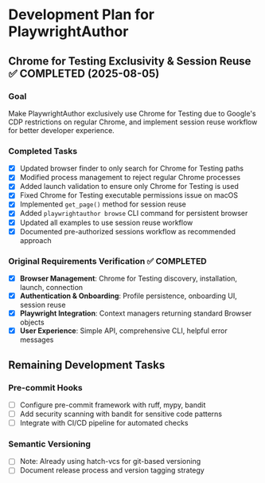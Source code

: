 # Development Plan for PlaywrightAuthor

## Chrome for Testing Exclusivity & Session Reuse ✅ COMPLETED (2025-08-05)

### Goal
Make PlaywrightAuthor exclusively use Chrome for Testing due to Google's CDP restrictions on regular Chrome, and implement session reuse workflow for better developer experience.

### Completed Tasks
- [x] Updated browser finder to only search for Chrome for Testing paths
- [x] Modified process management to reject regular Chrome processes  
- [x] Added launch validation to ensure only Chrome for Testing is used
- [x] Fixed Chrome for Testing executable permissions issue on macOS
- [x] Implemented `get_page()` method for session reuse
- [x] Added `playwrightauthor browse` CLI command for persistent browser
- [x] Updated all examples to use session reuse workflow
- [x] Documented pre-authorized sessions workflow as recommended approach

### Original Requirements Verification ✅ COMPLETED
- [x] **Browser Management**: Chrome for Testing discovery, installation, launch, connection
- [x] **Authentication & Onboarding**: Profile persistence, onboarding UI, session reuse
- [x] **Playwright Integration**: Context managers returning standard Browser objects
- [x] **User Experience**: Simple API, comprehensive CLI, helpful error messages

## Remaining Development Tasks

### Pre-commit Hooks
- [ ] Configure pre-commit framework with ruff, mypy, bandit
- [ ] Add security scanning with bandit for sensitive code patterns
- [ ] Integrate with CI/CD pipeline for automated checks

### Semantic Versioning
- [ ] Note: Already using hatch-vcs for git-based versioning
- [ ] Document release process and version tagging strategy
